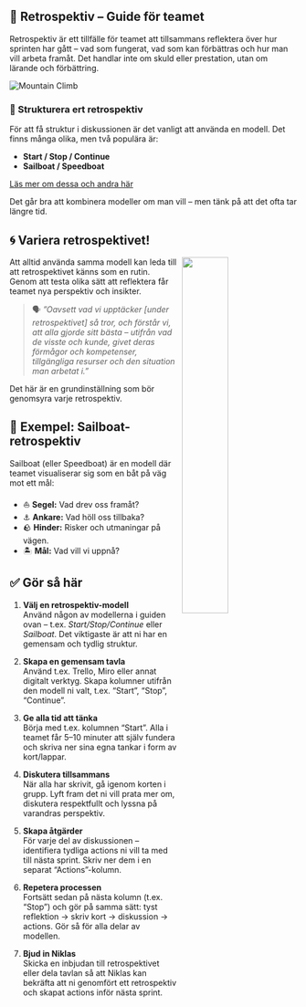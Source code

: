 ## 🔄 **Retrospektiv – Guide för teamet**

Retrospektiv är ett tillfälle för teamet att tillsammans reflektera över hur sprinten har gått – vad som fungerat, vad som kan förbättras och hur man vill arbeta framåt. Det handlar inte om skuld eller prestation, utan om lärande och förbättring.

![Mountain Climb](https://java19l.lms.nodehill.se/uploads/images/2023-09-27T12-12-15/MH.png)

### 🧭 Strukturera ert retrospektiv

För att få struktur i diskussionen är det vanligt att använda en modell. Det finns många olika, men två populära är:

- **Start / Stop / Continue**
- **Sailboat / Speedboat**

[Läs mer om dessa och andra här](https://www.atlassian.com/blog/jira-software/5-fun-sprint-retrospective-ideas-templates)

Det går bra att kombinera modeller om man vill – men tänk på att det ofta tar längre tid.

## 🌀 **Variera retrospektivet!**

<img style="float:right;width:40%;margin-left:1vw;margin-bottom:1vh;" src="/uploads/images/2023-09-27T12-12-15/SailboatRetro_avsek2_copy.jpg"/>

Att alltid använda samma modell kan leda till att retrospektivet känns som en rutin. Genom att testa olika sätt att reflektera får teamet nya perspektiv och insikter.

> 🗣️ _”Oavsett vad vi upptäcker [under retrospektivet] så tror, och förstår vi, att alla gjorde sitt bästa – utifrån vad de visste och kunde, givet deras förmågor och kompetenser, tillgängliga resurser och den situation man arbetat i.”_

Det här är en grundinställning som bör genomsyra varje retrospektiv.

## 🚤 **Exempel: Sailboat-retrospektiv**

Sailboat (eller Speedboat) är en modell där teamet visualiserar sig som en båt på väg mot ett mål:

- ⛵ **Segel:** Vad drev oss framåt?
- ⚓ **Ankare:** Vad höll oss tillbaka?
- 🪨 **Hinder:** Risker och utmaningar på vägen.
- 🏝️ **Mål:** Vad vill vi uppnå?

## ✅ **Gör så här**

1. **Välj en retrospektiv-modell**  
   Använd någon av modellerna i guiden ovan – t.ex. _Start/Stop/Continue_ eller _Sailboat_. Det viktigaste är att ni har en gemensam och tydlig struktur.

2. **Skapa en gemensam tavla**  
   Använd t.ex. Trello, Miro eller annat digitalt verktyg. Skapa kolumner utifrån den modell ni valt, t.ex. “Start”, “Stop”, “Continue”.

3. **Ge alla tid att tänka**  
   Börja med t.ex. kolumnen “Start”. Alla i teamet får 5–10 minuter att själv fundera och skriva ner sina egna tankar i form av kort/lappar.

4. **Diskutera tillsammans**  
   När alla har skrivit, gå igenom korten i grupp. Lyft fram det ni vill prata mer om, diskutera respektfullt och lyssna på varandras perspektiv.

5. **Skapa åtgärder**  
   För varje del av diskussionen – identifiera tydliga actions ni vill ta med till nästa sprint. Skriv ner dem i en separat “Actions”-kolumn.

6. **Repetera processen**  
   Fortsätt sedan på nästa kolumn (t.ex. “Stop”) och gör på samma sätt: tyst reflektion → skriv kort → diskussion → actions. Gör så för alla delar av modellen.

7. **Bjud in Niklas**  
   Skicka en inbjudan till retrospektivet eller dela tavlan så att Niklas kan bekräfta att ni genomfört ett retrospektiv och skapat actions inför nästa sprint.
